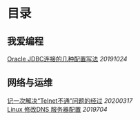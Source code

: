 # 目录

## 我爱编程
[Oracle JDBC连接的几种配置写法](/我爱编程/20191024_Oracle_JDBC连接的几种配置写法) _20191024_  

## 网络与运维
[记一次解决“Telnet不通”问题的经过](/网络与运维/20200317_记一次解决“Telnet不通”问题的经过) _20200317_  
[Linux 修改DNS 服务器配置](/网络与运维/20190704_Linux_修改DNS_服务器配置) _2019704_